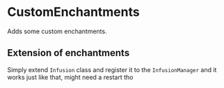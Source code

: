 # CustomEnchantments
Adds some custom enchantments.

## Extension of enchantments
Simply extend `Infusion` class and register it to the `InfusionManager` and it works just like that, might need a restart tho
